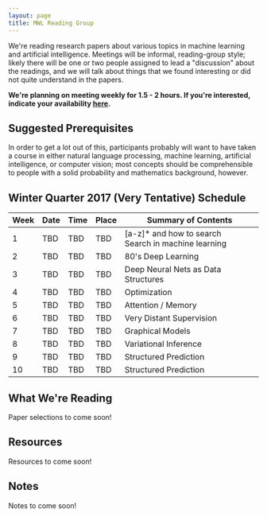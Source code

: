 ```yaml
---
layout: page
title: MWL Reading Group
---
```


We're reading research papers about various topics in machine learning and
artificial intelligence. Meetings will be informal, reading-group style; likely
there will be one or two people assigned to lead a "discussion" about the
readings, and we will talk about things that we found interesting or did not
quite understand in the papers.

**We're planning on meeting weekly for 1.5 - 2 hours. If you're interested,
  indicate your availability [here](http://www.when2meet.com/?5933347-woiWe).**

## Suggested Prerequisites

In order to get a lot out of this, participants probably will want to have taken
a course in either natural language processing, machine learning, artificial
intelligence, or computer vision; most concepts should be comprehensible to
people with a solid probability and mathematics background, however.

## Winter Quarter 2017 (Very Tentative) Schedule

| Week | Date | Time | Place | Summary of Contents |
|------|------|------|-------|-----------------------------------------------------|
| 1 | TBD | TBD | TBD | [a-z]* and how to search<br>Search in machine learning |
| 2 | TBD | TBD | TBD | 80's Deep Learning |
| 3 | TBD | TBD | TBD | Deep Neural Nets as Data Structures |
| 4 | TBD | TBD | TBD | Optimization |
| 5 | TBD | TBD | TBD | Attention / Memory |
| 6 | TBD | TBD | TBD | Very Distant Supervision |
| 7 | TBD | TBD | TBD | Graphical Models |
| 8 | TBD | TBD | TBD | Variational Inference |
| 9 | TBD | TBD | TBD | Structured Prediction |
| 10 | TBD | TBD | TBD | Structured Prediction |

## What We're Reading

Paper selections to come soon!

## Resources

Resources to come soon!

## Notes

Notes to come soon!
